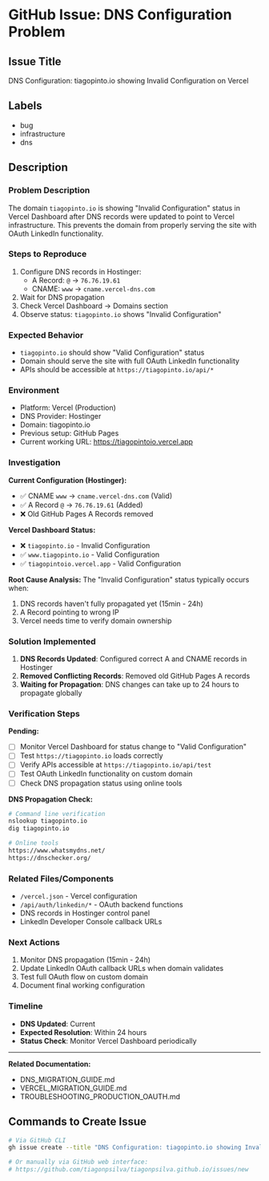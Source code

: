 # GitHub Issue: DNS Configuration Problem

## Issue Title
DNS Configuration: tiagopinto.io showing Invalid Configuration on Vercel

## Labels
- bug
- infrastructure  
- dns

## Description

### Problem Description
The domain `tiagopinto.io` is showing "Invalid Configuration" status in Vercel Dashboard after DNS records were updated to point to Vercel infrastructure. This prevents the domain from properly serving the site with OAuth LinkedIn functionality.

### Steps to Reproduce
1. Configure DNS records in Hostinger:
   - A Record: `@` → `76.76.19.61` 
   - CNAME: `www` → `cname.vercel-dns.com`
2. Wait for DNS propagation
3. Check Vercel Dashboard → Domains section
4. Observe status: `tiagopinto.io` shows "Invalid Configuration"

### Expected Behavior
- `tiagopinto.io` should show "Valid Configuration" status
- Domain should serve the site with full OAuth LinkedIn functionality
- APIs should be accessible at `https://tiagopinto.io/api/*`

### Environment
- Platform: Vercel (Production)
- DNS Provider: Hostinger
- Domain: tiagopinto.io
- Previous setup: GitHub Pages
- Current working URL: https://tiagopintoio.vercel.app

### Investigation

**Current Configuration (Hostinger):**
- ✅ CNAME `www` → `cname.vercel-dns.com` (Valid)
- ✅ A Record `@` → `76.76.19.61` (Added)
- ❌ Old GitHub Pages A Records removed

**Vercel Dashboard Status:**
- ❌ `tiagopinto.io` - Invalid Configuration
- ✅ `www.tiagopinto.io` - Valid Configuration  
- ✅ `tiagopintoio.vercel.app` - Valid Configuration

**Root Cause Analysis:**
The "Invalid Configuration" status typically occurs when:
1. DNS records haven't fully propagated yet (15min - 24h)
2. A Record pointing to wrong IP
3. Vercel needs time to verify domain ownership

### Solution Implemented
1. **DNS Records Updated**: Configured correct A and CNAME records in Hostinger
2. **Removed Conflicting Records**: Removed old GitHub Pages A records
3. **Waiting for Propagation**: DNS changes can take up to 24 hours to propagate globally

### Verification Steps
**Pending:**
- [ ] Monitor Vercel Dashboard for status change to "Valid Configuration"
- [ ] Test `https://tiagopinto.io` loads correctly
- [ ] Verify APIs accessible at `https://tiagopinto.io/api/test`
- [ ] Test OAuth LinkedIn functionality on custom domain
- [ ] Check DNS propagation status using online tools

**DNS Propagation Check:**
```bash
# Command line verification
nslookup tiagopinto.io
dig tiagopinto.io

# Online tools
https://www.whatsmydns.net/
https://dnschecker.org/
```

### Related Files/Components
- `/vercel.json` - Vercel configuration
- `/api/auth/linkedin/*` - OAuth backend functions
- DNS records in Hostinger control panel
- LinkedIn Developer Console callback URLs

### Next Actions
1. Monitor DNS propagation (15min - 24h)
2. Update LinkedIn OAuth callback URLs when domain validates
3. Test full OAuth flow on custom domain
4. Document final working configuration

### Timeline
- **DNS Updated**: Current
- **Expected Resolution**: Within 24 hours
- **Status Check**: Monitor Vercel Dashboard periodically

---

**Related Documentation:**
- DNS_MIGRATION_GUIDE.md
- VERCEL_MIGRATION_GUIDE.md
- TROUBLESHOOTING_PRODUCTION_OAUTH.md

## Commands to Create Issue

```bash
# Via GitHub CLI
gh issue create --title "DNS Configuration: tiagopinto.io showing Invalid Configuration on Vercel" --body-file CREATE_ISSUE_DNS.md --label "bug,infrastructure,dns"

# Or manually via GitHub web interface:
# https://github.com/tiagonpsilva/tiagonpsilva.github.io/issues/new
```